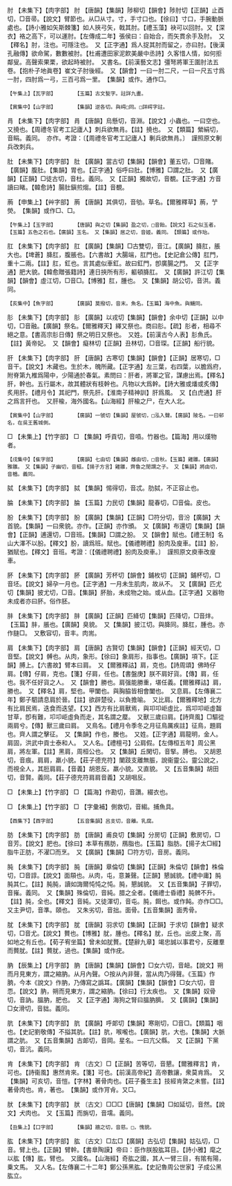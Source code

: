<!-- { "loadSidebar": true } -->
肘	【未集下】【肉字部】	肘	【唐韻】【集韻】陟柳切【韻會】陟肘切【正韻】止酉切，□音帚。【說文】臂節也。从□从寸。寸，手寸口也。【徐曰】寸口，手腕動脈處也。【詩小雅如矢斯棘箋】如人挾弓矢，戟其肘。【禮玉藻】袂可以回肘。又【深衣】袼之高下，可以運肘。【左傳成二年】張侯曰：自始合，而矢貫余手及肘。　又【釋名】肘，注也。可隱注也。　又【正字通】爲人捉其肘而留之，亦曰肘。【後漢孔融傳】欲命駕，數數被肘。【杜甫遭田家泥飮美嚴中丞詩】久客惜人情，如何拒鄰叟。高聲索果栗，欲起時被肘。　又書名。【前漢藝文志】彊弩將軍王圍肘法五卷。【抱朴子地眞卷】崔文子肘後經。　又【韻會】一曰一肘二尺，一曰一尺五寸爲一肘，四肘爲一弓，三百弓爲一里。　【集韻】或作。通作□。

	【午集上】【瓦字部】		【玉篇】古文甃字。註詳九畫。

	【寅集中】【山字部】		【集韻】逆各切。與崿□同。□詳崿字註。

肙	【未集下】【肉字部】	肙	【唐韻】烏懸切，音淵。【說文】小蟲也。一曰空也。　又撓也。【周禮冬官考工記廬人】刺兵欲無肙。【註】撓也。　又【類篇】縈絹切，音睊。義同。　亦作。考證：〔【周禮冬官考工記廬人】剸兵欲無肙。〕　謹照原文剸兵改刺兵。 

肚	【未集下】【肉字部】	肚	【廣韻】當古切【集韻】【韻會】董五切，□音賭。【廣韻】腹肚。【集韻】胃也。【正字通】俗呼曰肚。【博雅】□謂之肚。　又【廣韻】【正韻】□徒古切，音杜。義同。　又【正韻】獨故切，音覩。【正字通】方音讀曰睹。【韓愈詩】腸肚鎭煎煼。【註】音覩。

葋	【申集上】【艸字部】	葋	【唐韻】其俱切，音劬。草名。【爾雅釋草】葋，艼熒。　【集韻】或作□、□。

	【午集上】【玉字部】		【唐韻】與之切【集韻】盈之切，□音飴。【說文】石之似玉者。【玉篇】五色之石也。【廣韻】玉名。　又【集韻】居之切，音姬。義同。　【類篇】或作珆。

肛	【未集下】【肉字部】	肛	【廣韻】【集韻】□古雙切，音江。【廣韻】胮肛，脹大也。【埤蒼】胮肛，腹脹也。【六書故】大腸端，肛門也。【史記倉公傳】肛門，重十二兩。【註】肛，釭也。言其處似車釭。故曰釭門，卽廣腸之門。　又【正字通】肥大貌。【韓愈贈張籍詩】連日挾所有形，軀頓胮肛。　又【廣韻】許江切【集韻】【韻會】虛江切，□音□。【博雅】肛，腫也。　又【集韻】胡公切，音洪。義同。

	【亥集中】【魚字部】		【廣韻】莫撥切，音末。魚名。【玉篇】海中魚。與鱴同。

肜	【未集下】【肉字部】	肜	【廣韻】以戎切【集韻】【韻會】余中切【正韻】以中切，□音融。【廣韻】祭名。【爾雅釋天】繹又祭也。商曰肜。【疏】肜者，相尋不絕之意。【書高宗肜日傳】祭之明日又祭也。　又姓。【前漢古今人表】肜魚氏。【註】黃帝妃。　又【韻會】癡林切【正韻】丑林切，□音琛。【正韻】船行貌。

肝	【未集下】【肉字部】	肝	【唐韻】古寒切【集韻】【韻會】【正韻】居寒切，□音干。【說文】木藏也。生於木，魄所藏。【正字通】左三葉，右四葉，以膽爲府，附脊第九椎爲陽中，少陽通於春氣。素問曰：肝者，將軍之官，謀慮出焉。【釋名】肝，幹也。五行屬木，故其體狀有枝幹也。凡物以大爲幹。【詩大雅或燔或炙傳】炙用肝。【禮月令】其祀門，祭先肝。【淮南子精神訓】肝爲風。　又【白虎通】肝之爲言扞也。　又肝楡，海外國名。【山海經】肝楡之尸，在大人北。

	【寅集中】【山字部】		【廣韻】一虢切【集韻】屋虢切，□泓入聲。【廣韻】陂名。一曰邨名，在吳王舊城側。

□	【未集上】【竹字部】	□	【集韻】呼貢切，音嗊。竹器也。【篇海】用以熯物者。

	【戌集中】【隹字部】		【廣韻】七由切【集韻】雌由切，□音秋。【玉篇】雞雛。【廣韻】雅雛。　又【集韻】子幽切，音稵。【揚子方言】雞雛，齊魯之閒謂之子。　又【集韻】將由切，音楢。義同。

脦	【未集下】【肉字部】	脦	【集韻】惕得切，音忒。肋脦，不正容止也。

腀	【未集下】【肉字部】	腀	【玉篇】力民切【集韻】龍春切，□音倫。皮也。

肦	【未集下】【肉字部】	肦	【廣韻】【集韻】【正韻】□符分切，音汾【廣韻】大首貌。【集韻】一曰衆貌。亦作。【正韻】亦作頒。　又【廣韻】布還切【集韻】【韻會】【正韻】逋還切，□音班。【集韻】□謂之朌。　又【韻會】賦也。【禮王制】名山大澤不以朌。【釋文】朌，讀爲班。賦也。【儀禮聘禮】朌肉及廋車。【註】朌，猶賦也。【釋文】音班。考證：〔【儀禮聘禮】朌肉及庾車。〕　謹照原文庾車改廋車。 

肧	【未集下】【肉字部】	肧	【廣韻】芳杯切【韻會】鋪枚切【正韻】鋪杯切，□音坯。【說文】婦孕一月也。【正字通】一月未生肌肉，故从不。　又【廣韻】匹尤切【集韻】披尤切，□音。【集韻】肧胎，未成物之始。或从血。【正字通】又器物未成者亦曰肧。俗作胚。

肨	【未集下】【肉字部】	肨	【廣韻】【正韻】匹絳切【集韻】匹降切，□音炐。【玉篇】肨，脹也。【廣韻】臭貌。　又【集韻】披江切。與胮同。胮肛，腫也。亦作膖□。　又敷容切，音丰。肉耑。

肩	【未集下】【肉字部】	肩	【唐韻】古賢切【集韻】【韻會】【正韻】經天切，□音堅。【說文】髆也。从肉，象形。【徐曰】象肩形，指事也。【廣韻】項下。【正韻】膊上。【六書故】臂本曰肩。　又【爾雅釋詁】肩，克也。【詩周頌】佛時仔肩。【傳】仔肩，克也。【箋】仔肩，任也。【書盤庚】朕不肩好貨。【傳】肩，任也。我不任好貨之人。　又【韻會】勝也。肩强能勝重，堪任義。【爾雅釋詁】肩，勝也。　又【釋名】肩，堅也。甲闔也。與胸脇皆相會闔也。　又息肩。【左傳襄二年】鄭子駟請息肩於晉。【註】欲辟楚役，以負擔喻。　又比肩。【爾雅釋地】北方有比肩民焉，迭食而迭望。【又】西方有比肩獸焉，與卭卭岠虛比，爲卭卭岠虛齧甘草，卽有難，卭卭岠虛負而走，其名謂之蟨。　又獸三歲曰肩。【詩齊風】□驅從兩肩兮。【傳】獸三歲曰肩。　又鳥名。【禮月令季冬之月征鳥厲疾註】征鳥，題肩也。齊人謂之擊征。　又【集韻】作也，媵也。　又姓。【正字通】肩龍明，金人。肩固，洪武中貢士泰和人。　又人名。【禮檀弓】公肩假。【左傳桓五年】周公黑肩，將左軍。【註】黑肩，周桓公也。　又【集韻】丘閑切，音掔。膊也。　又胡恩切，音痕。肩肩，羸小貌。【莊子德充符】闉跂支離無脤，說衞靈公。靈公說之，而視全人，其脰肩肩。【音義】胡恩反。羸小貌。又直貌。　又【五音集韻】胡田切，音賢。義同。【莊子德充符肩肩音義】又胡咽反。

□	【未集上】【竹字部】	□	【篇海】作勘切，音讚。綴衣也。

□	【未集上】【竹字部】	□	【字彙補】側救切，音縐。捕魚具。

	【酉集下】【酉字部】		【五音集韻】呂支切，音離。乳腐。

肪	【未集下】【肉字部】	肪	【唐韻】甫良切【集韻】分房切【正韻】敷房切，□音芳。【說文】肥也。【徐曰】本草有鴈肪，鴈脂也。【玉篇】脂肪。【揚子太□經】脂牛正肪，不濯□而烹。　又【廣韻】【集韻】□符方切，音房。義同。

肫	【未集下】【肉字部】	肫	【唐韻】章倫切【集韻】【正韻】朱倫切【韻會】株倫切，□音諄。【說文】面頯也。从肉，屯，意兼聲。【正韻】懇誠貌。【禮中庸】肫肫其仁。【註】肫肫，讀如誨爾忳忳之忳。肫，懇誠貌。　又【五音集韻】子罪切，音嶊。義同。　又【集韻】殊倫切，音純。腊之全者。【儀禮士昏禮】肫髀不升。【註】肫，全也。【釋文】音純。又徒渾切，音屯。肫，餌也。或作飩。亦作□□。　又主尹切，音準。頤也。　又朱劣切，音拙。面骨。【五音集韻】面秀骨。

肬	【未集下】【肉字部】	肬	【唐韻】羽求切【集韻】【正韻】于求切【韻會】疑求切，□音尤。【說文】贅也。【博雅】肬，腫也。【釋名】肬，丘也。出皮上聚，高如地之有丘也。【荀子宥坐篇】曾未如肬贅。【楚辭九章】竭忠誠以事君兮，反離羣而贅肬。【註】贅肬，過也。【集韻】或作疣。

肭	【辰集上】【月字部】	肭	【唐韻】【集韻】【韻會】□女六切，音衄。【說文】朔而月見東方，謂之縮肭。从月內聲。○按从內非聲，當从肉乃得聲。《玉篇》作朒，今本《說文》作肭，乃傳寫之譌耳。【廣韻】【集韻】【韻會】□女六切，音恧。【說文】肭，朔而見東方，謂之縮肭。【徐曰】行太疾也。　又【集韻】奴骨切，音訥。膃肭，肥也。　又【正字通】海狗之腎曰膃肭臍。　又【廣韻】【集韻】□女滑切，音貀。義同。

肮	【未集下】【肉字部】	肮	【廣韻】呼郞切【集韻】寒剛切，□音□。【類篇】咽也。【史記劉敬傳】不搤其肮。【註】肮，喉嚨也。【廣韻】肮，大也。【集韻】大脈謂之肮。　又【五音集韻】古郞切，音岡。星名。一曰亢父縣。　又【正韻】下黨切，音沆。義同。

肯	【未集下】【肉字部】	肯	〔古文〕□【正韻】苦等切，音懇。【爾雅釋言】肯，可也。【詩衞風】惠然肯來。【箋】可也。【前漢高帝紀】高帝數讓，衆莫肯爲。　又【集韻】可亥切，音愷。【字林】著骨肉也。【莊子養生主】技經肯綮之未嘗。【註】著骨肉也。肯，著也。　【集韻】或作肎肻。又□。

肰	【未集下】【肉字部】	肰	〔古文〕□□□【唐韻】【集韻】□如延切，音然。【說文】犬肉也。　又【玉篇】而旃切，音壖。義同。

	【丑集上】【口字部】		【集韻】牆之切，音慈。□，愧貌。

肱	【未集下】【肉字部】	肱	〔古文〕□厷□【廣韻】古弘切【集韻】姑弘切，□音。臂上也。【正韻】臂幹。【書臯陶謨】帝曰：臣作朕股肱耳目。【詩小雅】麾之以肱【傳】肱，臂也。　又國名。【山海經】奇肱之國，其人一臂三目，有隂有陽，乗文馬。　又人名。【左傳襄二十二年】鄭公孫黑肱。【史記魯周公世家】子成公黑肱立。

